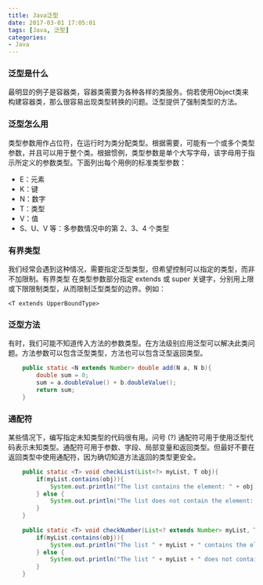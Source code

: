 ```yaml
---
title: Java泛型
date: 2017-03-01 17:05:01
tags: [Java, 泛型]
categories:
- Java
---
```


### 泛型是什么
最明显的例子是容器类，容器类需要为各种各样的类服务。倘若使用Object类来构建容器类，那么很容易出现类型转换的问题。泛型提供了强制类型的方法。

### 泛型怎么用
类型参数用作占位符，在运行时为类分配类型。根据需要，可能有一个或多个类型参数，并且可以用于整个类。根据惯例，类型参数是单个大写字母，该字母用于指示所定义的参数类型。下面列出每个用例的标准类型参数：

* E：元素
* K：键
* N：数字
* T：类型
* V：值
* S、U、V 等：多参数情况中的第 2、3、4 个类型

### 有界类型
我们经常会遇到这种情况，需要指定泛型类型，但希望控制可以指定的类型，而非不加限制。有界类型 在类型参数部分指定 extends 或 super 关键字，分别用上限或下限限制类型，从而限制泛型类型的边界。例如：

	<T extends UpperBoundType>
	
### 泛型方法
有时，我们可能不知道传入方法的参数类型。在方法级别应用泛型可以解决此类问题。方法参数可以包含泛型类型，方法也可以包含泛型返回类型。
```Java
	public static <N extends Number> double add(N a, N b){
	    double sum = 0;
	    sum = a.doubleValue() + b.doubleValue();
	    return sum;
	}
```

### 通配符
某些情况下，编写指定未知类型的代码很有用。问号 (?) 通配符可用于使用泛型代码表示未知类型。通配符可用于参数、字段、局部变量和返回类型。但最好不要在返回类型中使用通配符，因为确切知道方法返回的类型更安全。
```Java
	public static <T> void checkList(List<?> myList, T obj){
	    if(myList.contains(obj)){
	        System.out.println("The list contains the element: " + obj);
	    } else {
	        System.out.println("The list does not contain the element: " + obj);
	    }
	}
	
	public static <T> void checkNumber(List<? extends Number> myList, T obj){
	    if(myList.contains(obj)){
	        System.out.println("The list " + myList + " contains the element: " + obj);
	    } else {
	        System.out.println("The list " + myList + " does not contain the element: " + obj);
	    }
	}
```
